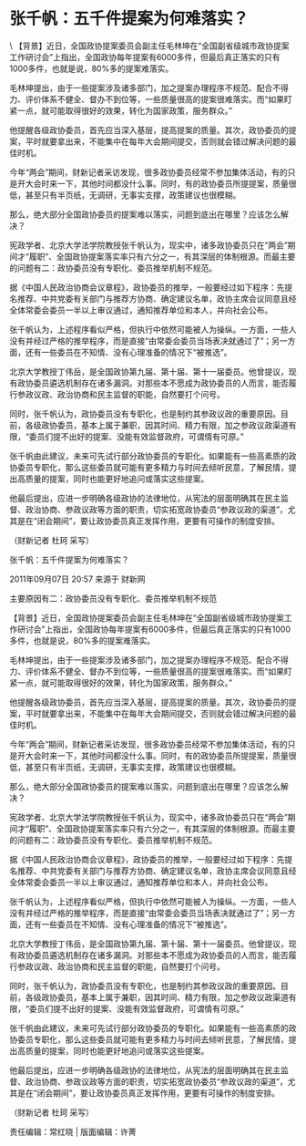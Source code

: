 # 张千帆：五千件提案为何难落实？  





\ 
【背景】近日，全国政协提案委员会副主任毛林坤在“全国副省级城市政协提案工作研讨会”上指出，全国政协每年提案有6000多件，但最后真正落实的只有1000多件，也就是说，80%多的提案难落实。

毛林坤提出，由于一些提案涉及诸多部门，加之提案办理程序不规范、配合不得力、评价体系不健全、督办不到位等，一些质量很高的提案很难落实。而“如果盯紧一点，就可能取得很好的效果，转化为国家政策，服务群众。”

他提醒各级政协委员，首先应当深入基层，提高提案的质量。其次，政协委员的提案，平时就要拿出来，不能集中在每年大会期间提交，否则就会错过解决问题的最佳时机。

今年“两会”期间，财新记者采访发现，很多政协委员经常不参加集体活动，有的只是开大会时来一下，其他时间都没什么事。同时，有的政协委员所提提案，质量很低，甚至只有半页纸，无调研，无事实支撑，政策建议也很模糊。

那么，绝大部分全国政协委员的提案难以落实，问题到底出在哪里？应该怎么解决？

宪政学者、北京大学法学院教授张千帆认为，现实中，诸多政协委员只在“两会”期间才“履职”、全国政协提案落实率只有六分之一，有其深层的体制根源。而最主要的问题有二：政协委员没有专职化、委员推举机制不规范。

据《中国人民政治协商会议章程》，政协委员的推举，一般要经过如下程序：先提名推荐、中共党委有关部门与推荐方协商、确定建议名单，政协主席会议同意且经全体常委会委员一半以上审议通过，通知推荐单位和本人，并向社会公布。

张千帆认为，上述程序看似严格，但执行中依然可能被人为操纵。一方面，一些人没有并经过严格的推举程序，而是直接“由常委会委员当场表决就通过了”；另一方面，还有一些委员在不知情、没有心理准备的情况下“被推选”。

北京大学教授丁伟岳，是全国政协第九届、第十届、第十一届委员。他曾提议，现有政协委员遴选机制存在诸多漏洞。对那些本不愿成为政协委员的人而言，能否履行参政议政、政治协商和民主监督的职能，自然要打个问号。

同时，张千帆认为，政协委员没有专职化，也是制约其参政议政的重要原因。目前，各级政协委员，基本上属于兼职，因其时间、精力有限，加之参政议政渠道有限，“委员们提不出好的提案、没能有效监督政府，可谓情有可原。”

张千帆由此建议，未来可先试行部分政协委员的专职化。如果能有一些高素质的政协委员专职化，那么这些委员就可能有更多精力与时间去倾听民意，了解民情，提出高质量的提案，同时也能更好地追问或落实这些提案。

他最后提出，应进一步明确各级政协的法律地位，从宪法的层面明确其在民主监督、政治协商、参政议政等方面的职责，切实拓宽政协委员“参政议政的渠道”，尤其是在“闭会期间”，要让政协委员真正发挥作用，更要有可操作的制度安排。

（财新记者 杜珂 采写）


张千帆：五千件提案为何难落实？

2011年09月07日 20:57 来源于 财新网

主要原因有二：政协委员没有专职化、委员推举机制不规范

【背景】近日，全国政协提案委员会副主任毛林坤在“全国副省级城市政协提案工作研讨会”上指出，全国政协每年提案有6000多件，但最后真正落实的只有1000多件，也就是说，80%多的提案难落实。

毛林坤提出，由于一些提案涉及诸多部门，加之提案办理程序不规范、配合不得力、评价体系不健全、督办不到位等，一些质量很高的提案很难落实。而“如果盯紧一点，就可能取得很好的效果，转化为国家政策，服务群众。”

他提醒各级政协委员，首先应当深入基层，提高提案的质量。其次，政协委员的提案，平时就要拿出来，不能集中在每年大会期间提交，否则就会错过解决问题的最佳时机。

今年“两会”期间，财新记者采访发现，很多政协委员经常不参加集体活动，有的只是开大会时来一下，其他时间都没什么事。同时，有的政协委员所提提案，质量很低，甚至只有半页纸，无调研，无事实支撑，政策建议也很模糊。

那么，绝大部分全国政协委员的提案难以落实，问题到底出在哪里？应该怎么解决？

宪政学者、北京大学法学院教授张千帆认为，现实中，诸多政协委员只在“两会”期间才“履职”、全国政协提案落实率只有六分之一，有其深层的体制根源。而最主要的问题有二：政协委员没有专职化、委员推举机制不规范。

据《中国人民政治协商会议章程》，政协委员的推举，一般要经过如下程序：先提名推荐、中共党委有关部门与推荐方协商、确定建议名单，政协主席会议同意且经全体常委会委员一半以上审议通过，通知推荐单位和本人，并向社会公布。

张千帆认为，上述程序看似严格，但执行中依然可能被人为操纵。一方面，一些人没有并经过严格的推举程序，而是直接“由常委会委员当场表决就通过了”；另一方面，还有一些委员在不知情、没有心理准备的情况下“被推选”。

北京大学教授丁伟岳，是全国政协第九届、第十届、第十一届委员。他曾提议，现有政协委员遴选机制存在诸多漏洞。对那些本不愿成为政协委员的人而言，能否履行参政议政、政治协商和民主监督的职能，自然要打个问号。

同时，张千帆认为，政协委员没有专职化，也是制约其参政议政的重要原因。目前，各级政协委员，基本上属于兼职，因其时间、精力有限，加之参政议政渠道有限，“委员们提不出好的提案、没能有效监督政府，可谓情有可原。”

张千帆由此建议，未来可先试行部分政协委员的专职化。如果能有一些高素质的政协委员专职化，那么这些委员就可能有更多精力与时间去倾听民意，了解民情，提出高质量的提案，同时也能更好地追问或落实这些提案。

他最后提出，应进一步明确各级政协的法律地位，从宪法的层面明确其在民主监督、政治协商、参政议政等方面的职责，切实拓宽政协委员“参政议政的渠道”，尤其是在“闭会期间”，要让政协委员真正发挥作用，更要有可操作的制度安排。

（财新记者 杜珂 采写）



责任编辑：常红晓 | 版面编辑：许菁